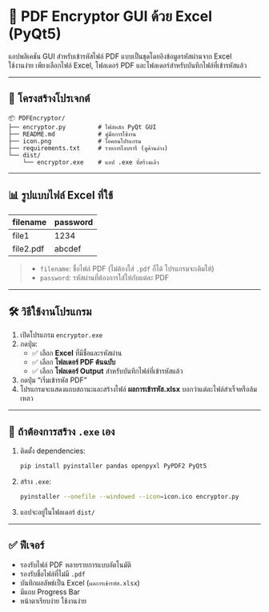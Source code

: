 
# 🔐 PDF Encryptor GUI ด้วย Excel (PyQt5)

แอปพลิเคชัน GUI สำหรับเข้ารหัสไฟล์ PDF แบบเป็นชุดโดยอิงข้อมูลรหัสผ่านจาก Excel  
ใช้งานง่าย เพียงเลือกไฟล์ Excel, โฟลเดอร์ PDF และโฟลเดอร์สำหรับบันทึกไฟล์ที่เข้ารหัสแล้ว

---

## 📁 โครงสร้างโปรเจกต์

```
📦 PDFEncryptor/
├── encryptor.py         # ไฟล์หลัก PyQt GUI
├── README.md            # คู่มือการใช้งาน
├── icon.png             # ไอคอนโปรแกรม
├── requirements.txt     # รายการไลบรารี (ดูด้านล่าง)
└── dist/
    └── encryptor.exe    # แอป .exe ที่สร้างแล้ว
```

---

## 📊 รูปแบบไฟล์ Excel ที่ใช้

| filename  | password  |
|-----------|-----------|
| file1     | 1234      |
| file2.pdf | abcdef    |

> - `filename`: ชื่อไฟล์ PDF (ไม่ต้องใส่ `.pdf` ก็ได้ โปรแกรมจะเติมให้)
> - `password`: รหัสผ่านที่ต้องการใส่ให้กับแต่ละ PDF

---

## 🛠 วิธีใช้งานโปรแกรม

1. เปิดโปรแกรม `encryptor.exe`
2. กดปุ่ม:
   - ✅ เลือก **Excel** ที่มีชื่อและรหัสผ่าน
   - ✅ เลือก **โฟลเดอร์ PDF ต้นฉบับ**
   - ✅ เลือก **โฟลเดอร์ Output** สำหรับบันทึกไฟล์ที่เข้ารหัสแล้ว
3. กดปุ่ม “เริ่มเข้ารหัส PDF”
4. โปรแกรมจะแสดงแถบสถานะและสร้างไฟล์ **ผลการเข้ารหัส.xlsx** บอกว่าแต่ละไฟล์สำเร็จหรือล้มเหลว

---

## 🧪 ถ้าต้องการสร้าง `.exe` เอง

1. ติดตั้ง dependencies:
   ```bash
   pip install pyinstaller pandas openpyxl PyPDF2 PyQt5
   ```

2. สร้าง `.exe`:
   ```bash
   pyinstaller --onefile --windowed --icon=icon.ico encryptor.py
   ```

3. แอปจะอยู่ในโฟลเดอร์ `dist/`

---

## ✅ ฟีเจอร์

- รองรับไฟล์ PDF หลายรายการแบบอัตโนมัติ
- รองรับชื่อไฟล์ที่ไม่มี `.pdf`
- บันทึกผลลัพธ์เป็น Excel (`ผลการเข้ารหัส.xlsx`)
- มีแถบ Progress Bar
- หน้าตาเรียบง่าย ใช้งานง่าย
